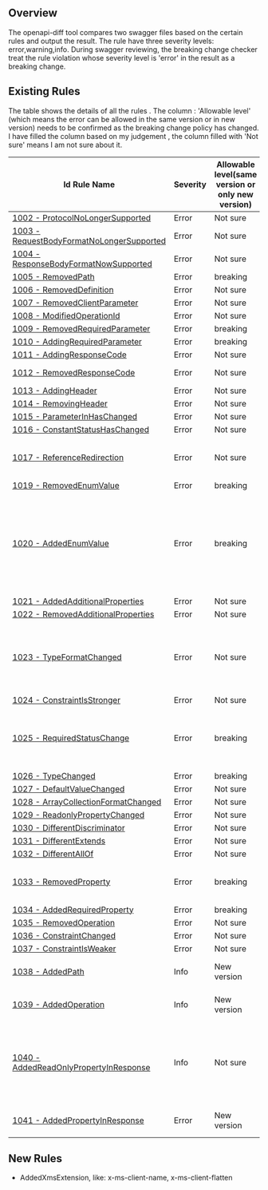 ## Overview
The openapi-diff tool compares two swagger files based on the certain rules and output the result. The rule have three severity levels: error,warning,info. During swagger reviewing, the breaking change checker treat the rule violation whose severity level is 'error' in the result as a breaking change.

## Existing Rules
The table shows the details of all the rules . The column : 'Allowable level' (which means the error can be allowed in the same version or in new version) needs to be confirmed as the breaking change policy has
changed.  I have filled the column based on my judgement , the column filled with 'Not sure' means I am not sure about it. 

| Id Rule Name | Severity | Allowable level(same version or only new version) | comments |
| --- | --- | --- | --- |
| [1002 - ProtocolNoLongerSupported](rules/1002.md) |  Error |  Not sure |  |
| [1003 - RequestBodyFormatNoLongerSupported](rules/1003.md) | Error | Not sure | |
| [1004 - ResponseBodyFormatNowSupported](rules/1004.md) | Error | Not sure | |
| [1005 - RemovedPath](rules/1005.md)  | Error | breaking | |
| [1006 - RemovedDefinition](rules/1006.md) | Error | Not sure | |
| [1007 - RemovedClientParameter](rules/1007.md) | Error | Not sure | |
| [1008 - ModifiedOperationId](rules/1008.md)  | Error | Not sure | |
| [1009 - RemovedRequiredParameter](rules/1009.md) | Error | breaking |  |
| [1010 - AddingRequiredParameter](rules/1010.md) | Error | breaking | |
| [1011 - AddingResponseCode](rules/1011.md) | Error | Not sure | behavior |
| [1012 - RemovedResponseCode](rules/1012.md)| Error | Not sure | behavior change |
| [1013 - AddingHeader](rules/1013.md) | Error | Not sure | |
| [1014 - RemovingHeader](rules/1014.md)  | Error | Not sure | |
| [1015 - ParameterInHasChanged](rules/1015.md) | Error | Not sure | |
| [1016 - ConstantStatusHasChanged](rules/1016.md) | Error | Not sure | |
| [1017 - ReferenceRedirection](rules/1017.md)  | Error | Not sure | needs to compare after dereference |
| [1019 - RemovedEnumValue](rules/1019.md) | Error | breaking | |
| [1020 - AddedEnumValue](rules/1020.md)  | Error | breaking | Allowed in new api version , and needs to consider extensible enum is allowed in same version.
| [1021 - AddedAdditionalProperties](rules/1021.md) | Error | Not sure | |
| [1022 - RemovedAdditionalProperties](rules/1022.md) | Error | Not sure | |
| [1023 - TypeFormatChanged](rules/1023.md)   | Error | Not sure | allowed int64 -> int32 in response , and int32 -> int64 in request |
| [1024 - ConstraintIsStronger](rules/1024.md)  | Error | Not sure | |
| [1025 - RequiredStatusChange](rules/1025.md)  | Error | breaking | allowed required to optional in request in cross api version |
| [1026 - TypeChanged](rules/1026.md) | Error | breaking |  |
| [1027 - DefaultValueChanged](rules/1027.md) | Error | Not sure | | 
| [1028 - ArrayCollectionFormatChanged](rules/1028.md)  | Error | Not sure | |
| [1029 - ReadonlyPropertyChanged](rules/1029.md)  | Error | Not sure | * |
| [1030 - DifferentDiscriminator](rules/1030.md)  | Error | Not sure | |
| [1031 - DifferentExtends](rules/1031.md)  | Error | Not sure | |
| [1032 - DifferentAllOf](rules/1032.md)  | Error | Not sure | |
| [1033 - RemovedProperty](rules/1033.md)  | Error | breaking | both required and optional  |
| [1034 - AddedRequiredProperty](rules/1034.md)   | Error | breaking | |
| [1035 - RemovedOperation](rules/1035.md)  | Error | Not sure | |
| [1036 - ConstraintChanged](rules/1036.md)  | Error | Not sure | |
| [1037 - ConstraintIsWeaker](rules/1037.md)  | Error | Not sure | |
| [1038 - AddedPath](rules/1038.md)   | Info | New version | needs to meet the new policy |
| [1039 - AddedOperation](rules/1039.md)  | Info | New version |  needs to meet the new policy |
| [1040 - AddedReadOnlyPropertyInResponse](rules/1040.md)  | Info | Not sure | *the readonly property is optional property but can not be used by the request |
| [1041 - AddedPropertyInResponse](rules/1041.md)  | Error | New version | allowed in cross api versions |

## New Rules
- AddedXmsExtension, like: x-ms-client-name, x-ms-client-flatten